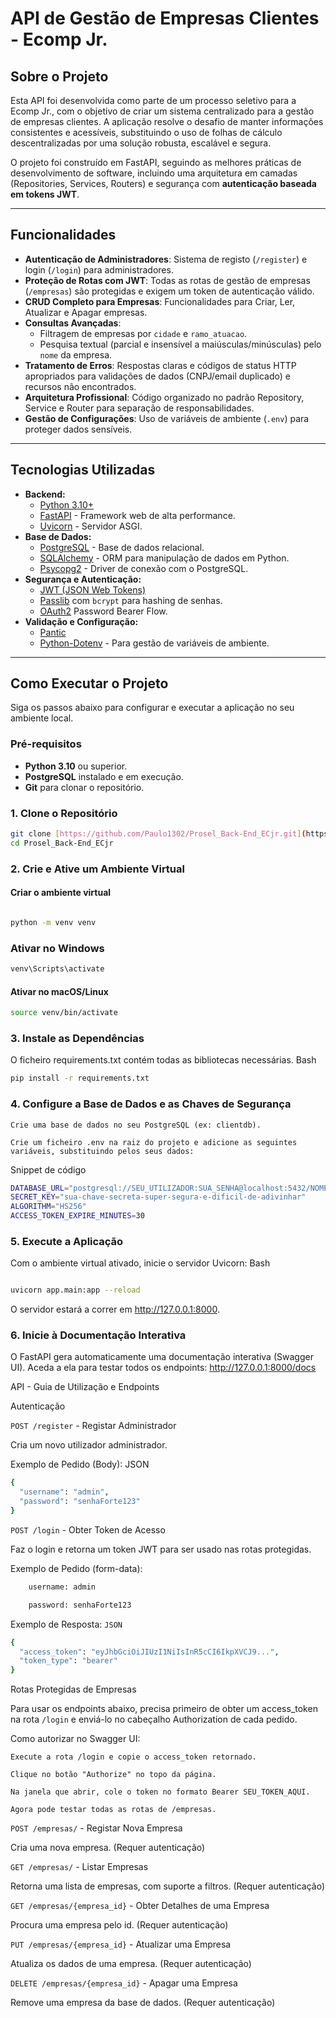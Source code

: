 # API de Gestão de Empresas Clientes - Ecomp Jr.

## Sobre o Projeto

Esta API foi desenvolvida como parte de um processo seletivo para a Ecomp Jr., com o objetivo de criar um sistema centralizado para a gestão de empresas clientes. A aplicação resolve o desafio de manter informações consistentes e acessíveis, substituindo o uso de folhas de cálculo descentralizadas por uma solução robusta, escalável e segura.

O projeto foi construído em FastAPI, seguindo as melhores práticas de desenvolvimento de software, incluindo uma arquitetura em camadas (Repositories, Services, Routers) e segurança com **autenticação baseada em tokens JWT**.

---

## Funcionalidades

- **Autenticação de Administradores**: Sistema de registo (`/register`) e login (`/login`) para administradores.
- **Proteção de Rotas com JWT**: Todas as rotas de gestão de empresas (`/empresas`) são protegidas e exigem um token de autenticação válido.
- **CRUD Completo para Empresas**: Funcionalidades para Criar, Ler, Atualizar e Apagar empresas.
- **Consultas Avançadas**:
  - Filtragem de empresas por `cidade` e `ramo_atuacao`.
  - Pesquisa textual (parcial e insensível a maiúsculas/minúsculas) pelo `nome` da empresa.
- **Tratamento de Erros**: Respostas claras e códigos de status HTTP apropriados para validações de dados (CNPJ/email duplicado) e recursos não encontrados.
- **Arquitetura Profissional**: Código organizado no padrão Repository, Service e Router para separação de responsabilidades.
- **Gestão de Configurações**: Uso de variáveis de ambiente (`.env`) para proteger dados sensíveis.

---

## Tecnologias Utilizadas

- **Backend:**
  - [Python 3.10+](https://www.python.org/)
  - [FastAPI](https://fastapi.tiangolo.com/) - Framework web de alta performance.
  - [Uvicorn](https://www.uvicorn.org/) - Servidor ASGI.
- **Base de Dados:**
  - [PostgreSQL](https://www.postgresql.org/) - Base de dados relacional.
  - [SQLAlchemy](https://www.sqlalchemy.org/) - ORM para manipulação de dados em Python.
  - [Psycopg2](https://www.psycopg.org/docs/) - Driver de conexão com o PostgreSQL.
- **Segurança e Autenticação:**
  - [JWT (JSON Web Tokens)](https://jwt.io/)
  - [Passlib](https://passlib.readthedocs.io/en/stable/) com `bcrypt` para hashing de senhas.
  - [OAuth2](https://oauth.net/2/) Password Bearer Flow.
- **Validação e Configuração:**
  - [Pantic](https://pydantic-docs.helpmanual.io/)
  - [Python-Dotenv](https://pypi.org/project/python-dotenv/) - Para gestão de variáveis de ambiente.

---

## Como Executar o Projeto

Siga os passos abaixo para configurar e executar a aplicação no seu ambiente local.

### Pré-requisitos

- **Python 3.10** ou superior.
- **PostgreSQL** instalado e em execução.
- **Git** para clonar o repositório.

### 1. Clone o Repositório
```bash
git clone [https://github.com/Paulo1302/Prosel_Back-End_ECjr.git](https://github.com/Paulo1302/Prosel_Back-End_ECjr.git)
cd Prosel_Back-End_ECjr
```
### 2. Crie e Ative um Ambiente Virtual
#### Criar o ambiente virtual
```bash

python -m venv venv
```
### Ativar no Windows
```bash
venv\Scripts\activate
```
#### Ativar no macOS/Linux
```bash
source venv/bin/activate
```
### 3. Instale as Dependências

O ficheiro requirements.txt contém todas as bibliotecas necessárias.
Bash
```bash
pip install -r requirements.txt
```
### 4. Configure a Base de Dados e as Chaves de Segurança

    Crie uma base de dados no seu PostgreSQL (ex: clientdb).

    Crie um ficheiro .env na raiz do projeto e adicione as seguintes variáveis, substituindo pelos seus dados:

Snippet de código
```bash
DATABASE_URL="postgresql://SEU_UTILIZADOR:SUA_SENHA@localhost:5432/NOME_DA_SUA_BD"
SECRET_KEY="sua-chave-secreta-super-segura-e-dificil-de-adivinhar"
ALGORITHM="HS256"
ACCESS_TOKEN_EXPIRE_MINUTES=30
```
### 5. Execute a Aplicação
Com o ambiente virtual ativado, inicie o servidor Uvicorn:
Bash
```bash

uvicorn app.main:app --reload
```
O servidor estará a correr em http://127.0.0.1:8000.

### 6. Inicie à Documentação Interativa

O FastAPI gera automaticamente uma documentação interativa (Swagger UI). Aceda a ela para testar todos os endpoints:
http://127.0.0.1:8000/docs

API - Guia de Utilização e Endpoints

Autenticação


`POST /register` - Registar Administrador

Cria um novo utilizador administrador.

Exemplo de Pedido (Body):
JSON
```bash
{
  "username": "admin",
  "password": "senhaForte123"
}
```
`POST /login` - Obter Token de Acesso

Faz o login e retorna um token JWT para ser usado nas rotas protegidas.

Exemplo de Pedido (form-data):
```bash
    username: admin

    password: senhaForte123
```
Exemplo de Resposta:
`JSON`
```bash
{
  "access_token": "eyJhbGciOiJIUzI1NiIsInR5cCI6IkpXVCJ9...",
  "token_type": "bearer"
}
```
Rotas Protegidas de Empresas

Para usar os endpoints abaixo, precisa primeiro de obter um access_token na rota `/login` e enviá-lo no cabeçalho Authorization de cada pedido.

Como autorizar no Swagger UI:

    Execute a rota /login e copie o access_token retornado.

    Clique no botão "Authorize" no topo da página.

    Na janela que abrir, cole o token no formato Bearer SEU_TOKEN_AQUI.

    Agora pode testar todas as rotas de /empresas.

`POST /empresas/` - Registar Nova Empresa

Cria uma nova empresa. (Requer autenticação)

`GET /empresas/` - Listar Empresas

Retorna uma lista de empresas, com suporte a filtros. (Requer autenticação)

`GET /empresas/{empresa_id}` - Obter Detalhes de uma Empresa

Procura uma empresa pelo id. (Requer autenticação)

`PUT /empresas/{empresa_id}` - Atualizar uma Empresa

Atualiza os dados de uma empresa. (Requer autenticação)

`DELETE /empresas/{empresa_id}` - Apagar uma Empresa

Remove uma empresa da base de dados. (Requer autenticação)
